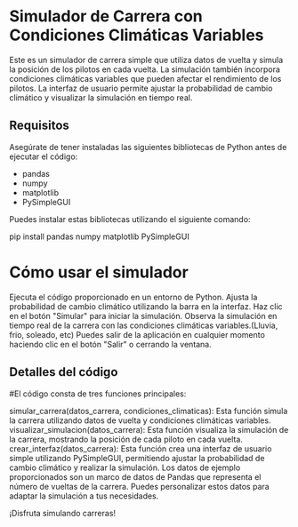 # Simulador de Carrera con Condiciones Climáticas Variables

Este es un simulador de carrera simple que utiliza datos de vuelta y simula la posición de los pilotos en cada vuelta. La simulación también incorpora condiciones climáticas variables que pueden afectar el rendimiento de los pilotos. La interfaz de usuario permite ajustar la probabilidad de cambio climático y visualizar la simulación en tiempo real.

## Requisitos

Asegúrate de tener instaladas las siguientes bibliotecas de Python antes de ejecutar el código:

- pandas
- numpy
- matplotlib
- PySimpleGUI

Puedes instalar estas bibliotecas utilizando el siguiente comando:

pip install pandas numpy matplotlib PySimpleGUI

# Cómo usar el simulador

Ejecuta el código proporcionado en un entorno de Python.
Ajusta la probabilidad de cambio climático utilizando la barra en la interfaz.
Haz clic en el botón "Simular" para iniciar la simulación.
Observa la simulación en tiempo real de la carrera con las condiciones climáticas variables.(Lluvia, frio, soleado, etc)
Puedes salir de la aplicación en cualquier momento haciendo clic en el botón "Salir" o cerrando la ventana.


## Detalles del código

#El código consta de tres funciones principales:

simular_carrera(datos_carrera, condiciones_climaticas): Esta función simula la carrera utilizando datos de vuelta y condiciones climáticas variables.
visualizar_simulacion(datos_carrera): Esta función visualiza la simulación de la carrera, mostrando la posición de cada piloto en cada vuelta.
crear_interfaz(datos_carrera): Esta función crea una interfaz de usuario simple utilizando PySimpleGUI, permitiendo ajustar la probabilidad de cambio climático y realizar la simulación.
Los datos de ejemplo proporcionados son un marco de datos de Pandas que representa el número de vueltas de la carrera. Puedes personalizar estos datos para adaptar la simulación a tus necesidades.

¡Disfruta simulando carreras!
